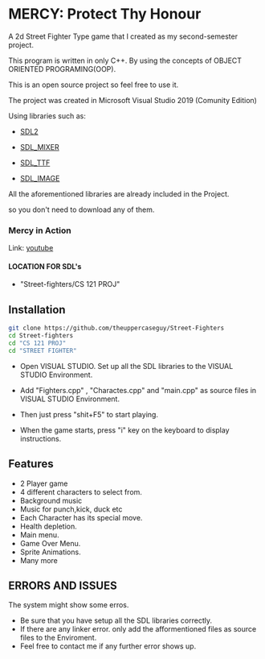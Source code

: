 
# MERCY: Protect Thy Honour

A 2d Street Fighter Type  game that I created as my second-semester project.

This program is written in only C++. By using the concepts of OBJECT ORIENTED PROGRAMING(OOP).

This is an open source project so feel free to use it.

The project was created in Microsoft Visual Studio 2019 (Comunity Edition)

Using libraries such as:

- [SDL2](https://www.libsdl.org/download-2.0.php)

- [SDL_MIXER](https://www.libsdl.org/projects/mixer/)

- [SDL_TTF](https://www.libsdl.org/projects/mixer/)

- [SDL_IMAGE](https://www.libsdl.org/projects/SDL_image/release/)

All the aforementioned libraries are already included in the Project.

so you don't need to download any of them.

### Mercy in Action
Link: [youtube](https://www.youtube.com/watch?v=ZeRvaW1d4QI&t=1s&ab_channel=ComputerTricksTrilogy)


#### LOCATION FOR SDL's
- "Street-fighters/CS 121 PROJ" 
## Installation

```bash
git clone https://github.com/theuppercaseguy/Street-Fighters
cd Street-fighters
cd "CS 121 PROJ"
cd "STREET FIGHTER"
```

- Open VISUAL STUDIO. Set up all the SDL libraries to the VISUAL STUDIO Environment.

- Add "Fighters.cpp" , "Charactes.cpp" and "main.cpp" as source files in VISUAL STUDIO Environment.

- Then just press "shit+F5" to start playing.

- When the game starts, press "i" key on the keyboard to display instructions.

## Features

- 2 Player game
- 4 different characters to select from.
- Background music
- Music for punch,kick, duck etc
- Each Character has its special move.
- Health depletion.
- Main menu.
- Game Over Menu.
- Sprite Animations.
- Many more


## ERRORS AND ISSUES

The system might show some erros.
- Be sure that you have setup all the SDL libraries correctly.
- If there are any linker error. only add the afformentioned files as source files to the Enviroment.
- Feel free to contact me if any further error shows up.
